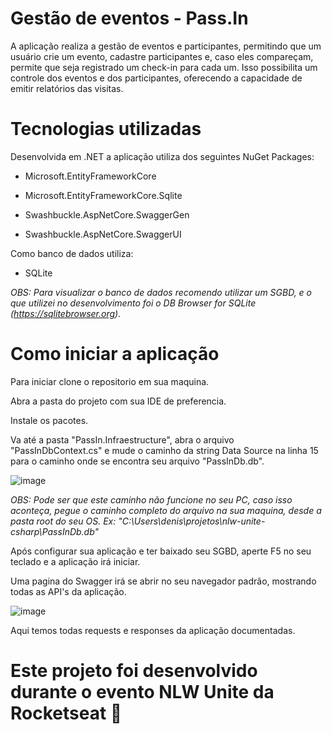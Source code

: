 # Gestão de eventos - Pass.In
A aplicação realiza a gestão de eventos e participantes, permitindo que um usuário crie um evento, cadastre participantes e, caso eles compareçam, permite que seja registrado um check-in para cada um. Isso possibilita um controle dos eventos e dos participantes, oferecendo a capacidade de emitir relatórios das visitas.
##
# Tecnologias utilizadas
Desenvolvida em .NET a aplicação utiliza dos seguintes NuGet Packages:

- Microsoft.EntityFrameworkCore

- Microsoft.EntityFrameworkCore.Sqlite

- Swashbuckle.AspNetCore.SwaggerGen

- Swashbuckle.AspNetCore.SwaggerUI

Como banco de dados utiliza:

- SQLite

*OBS: Para visualizar o banco de dados recomendo utilizar um SGBD, e o que utilizei no desenvolvimento foi o DB Browser for SQLite (https://sqlitebrowser.org).*
##
# Como iniciar a aplicação
Para iniciar clone o repositorio em sua maquina.

Abra a pasta do projeto com sua IDE de preferencia.

Instale os pacotes.

Va até a pasta "PassIn.Infraestructure", abra o arquivo "PassInDbContext.cs" e mude o caminho da string Data Source na linha 15 para o caminho onde se encontra seu arquivo "PassInDb.db".

![image](https://github.com/abyssmado/nlw-unite-csharp/assets/85955679/c6ce58e2-2f09-41f6-9c40-a1f1143d43de)

*OBS: Pode ser que este caminho não funcione no seu PC, caso isso aconteça, pegue o caminho completo do arquivo na sua maquina, desde a pasta root do seu OS. Ex: "C:\\Users\\denis\\projetos\\nlw-unite-csharp\\PassInDb.db"*

Após configurar sua aplicação e ter baixado seu SGBD, aperte F5 no seu teclado e a aplicação irá iniciar.

Uma pagina do Swagger irá se abrir no seu navegador padrão, mostrando todas as API's da aplicação.

![image](https://github.com/abyssmado/nlw-unite-csharp/assets/85955679/8b76e4f6-4441-4a2c-bef9-b00ed7e681bd)

Aqui temos todas requests e responses da aplicação documentadas.
##
# Este projeto foi desenvolvido durante o evento NLW Unite da Rocketseat 🚀

